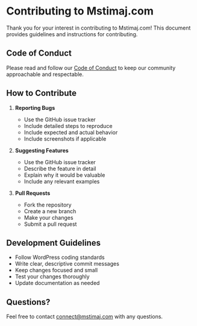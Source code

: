 # Contributing to Mstimaj.com

Thank you for your interest in contributing to Mstimaj.com! This document provides guidelines and instructions for contributing.

## Code of Conduct

Please read and follow our [Code of Conduct](CODE_OF_CONDUCT.md) to keep our community approachable and respectable.

## How to Contribute

1. **Reporting Bugs**
   - Use the GitHub issue tracker
   - Include detailed steps to reproduce
   - Include expected and actual behavior
   - Include screenshots if applicable

2. **Suggesting Features**
   - Use the GitHub issue tracker
   - Describe the feature in detail
   - Explain why it would be valuable
   - Include any relevant examples

3. **Pull Requests**
   - Fork the repository
   - Create a new branch
   - Make your changes
   - Submit a pull request

## Development Guidelines

- Follow WordPress coding standards
- Write clear, descriptive commit messages
- Keep changes focused and small
- Test your changes thoroughly
- Update documentation as needed

## Questions?

Feel free to contact connect@mstimaj.com with any questions. 
